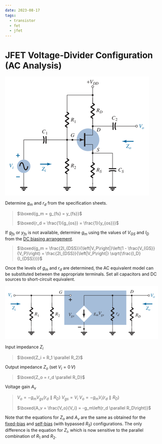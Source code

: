 ```yaml
---
date: 2023-08-17
tags:
  - transistor
  - fet
  - jfet
---
```


# JFET Voltage-Divider Configuration (AC Analysis)

![](./media/n-channel-jfet-voltage-divider-bias-configuration-ac.png)

Determine $g_m$ and $r_d$ from the specification sheets.

> $\boxed{g_m = g_{fs} = y_{fs}}$
>
> $\boxed{r_d = \frac{1}{g_{os}} = \frac{1}{y_{os}}}$

If $g_{fs}$ or $y_{fs}$ is not available, determine $g_m$ using the values of $V_{GS}$ and $I_D$ from the [DC biasing arrangement](76d5df5d.md).

> $\boxed{g_m = \frac{2I_{DSS}}{\left|V_P\right|}\left(1 - \frac{V_{GS}}{V_P}\right) = \frac{2I_{DSS}}{\left|V_P\right|} \sqrt{\frac{I_D}{I_{DSS}}}}$

Once the levels of $g_m$ and $r_d$ are determined, the AC equivalent model can be substituted between the appropriate terminals. Set all capacitors and DC sources to short-circuit equivalent.

![](./media/n-channel-jfet-voltage-divider-bias-configuration-ac-equivalent-circuit.png)

Input impedance $Z_i$

> $\boxed{Z_i = R_1 \parallel R_2}$

Output impedance $Z_o$ (set $V_i = 0\,V$)

> $\boxed{Z_o = r_d \parallel R_D}$

Voltage gain $A_v$

> $\displaystyle V_o = -g_m V_{gs} \left(r_d \parallel R_D\right)$
> $\displaystyle V_{gs} = V_i$
> $\displaystyle V_o = -g_m V_i \left(r_d \parallel R_D\right)$
>
> $\boxed{A_v = \frac{V_o}{V_i} = -g_m\left(r_d \parallel R_D\right)}$

Note that the equations for $Z_o$ and $A_v$ are the same as obtained for the [fixed-bias](a3c8ef03.md) and [self-bias](4aafd311.md) (with bypassed $R_S$) configurations. The only difference is the equation for $Z_i$, which is now sensitive to the parallel combination of $R_1$ and $R_2$.
